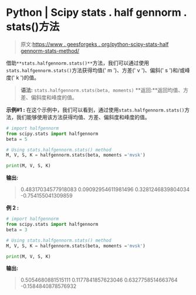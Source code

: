 # Python | Scipy stats . half gennorm . stats()方法

> 原文:[https://www . geesforgeks . org/python-scipy-stats-half gennorm-stats-method/](https://www.geeksforgeeks.org/python-scipy-stats-halfgennorm-stats-method/)

借助`**stats.halfgennorm.stats()**`方法，我们可以通过使用`stats.halfgennorm.stats()`方法获得均值(' m ')、方差(' v ')、偏斜(' s ')和/或峰度(' k ')的值。

> **语法:** `stats.halfgennorm.stats(beta, moments)`
> **返回:**返回均值、方差、偏斜度和峰度的值。

**示例#1 :**
在这个示例中，我们可以看到，通过使用`stats.halfgennorm.stats()`方法，我们能够使用该方法获得均值、方差、偏斜度和峰度的值。

```py
# import halfgennorm
from scipy.stats import halfgennorm
beta = 5

# Using stats.halfgennorm.stats() method
M, V, S, K = halfgennorm.stats(beta, moments ='mvsk')

print(M, V, S, K)
```

**输出:**

> 0.48317034577918083 0.09092954611981496 0.3281246839804034 -0.754155041309859

**例 2 :**

```py
# import halfgennorm
from scipy.stats import halfgennorm
beta = 3

# Using stats.halfgennorm.stats() method
M, V, S, K = halfgennorm.stats(beta, moments ='mvsk')

print(M, V, S, K)
```

**输出:**

> 0.5054680881515111 0.1177841857623046 0.6327758514663764 -0.1584840878576932